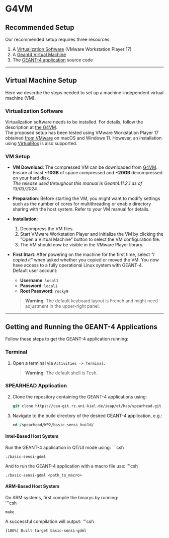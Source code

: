 # G4VM


## Recommended Setup

Our recommended setup requires three resources:

1. A [Virtualization Software](https://www.vmware.com/products/workstation-player/workstation-player-evaluation.html.html) (VMware Workstation Player 17)
2. A [Geant4 Virtual Machine](https://extra.lp2ib.in2p3.fr/G4/download/)
3. The [GEANT-4 application](https://cau-git.rz.uni-kiel.de/ieap/et/hap/spearhead) source code

---

## Virtual Machine Setup

Here we describe the steps needed to set up a machine-independent virtual machine (VM).

### Virtualization Software

Virtualization software needs to be installed. For details, follow the description at [the G4VM](https://extra.lp2ib.in2p3.fr/G4/tutorial-2/).  
The proposed setup has been tested using VMware Workstation Player 17 obtained [from VMware](https://www.vmware.com/products/desktop-hypervisor/workstation-and-fusion) on macOS and Windows 11. However, an installation using [VirtualBox](https://www.virtualbox.org/wiki/Downloads) is also supported.

### VM Setup

- **VM Download**: The compressed VM can be downloaded from [G4VM](https://extra.lp2ib.in2p3.fr/G4/download/). Ensure at least **~10GB** of space compressed and **~20GB** decompressed on your hard disk.  
  *The release used throughout this manual is Geant4.11.2.1 as of 13/03/2024.*

- **Preparation**: Before starting the VM, you might want to modify settings such as the number of cores for multithreading or enable directory sharing with the host system. Refer to your VM manual for details.

- **Installation**:  
  1. Decompress the VM files.
  2. Start VMware Workstation Player and initialize the VM by clicking the "Open a Virtual Machine" button to select the VM configuration file.
  3. The VM should now be visible in the VMware Player library.

- **First Start**: After powering on the machine for the first time, select *"I copied it"* when asked whether you copied or moved the VM. You now have access to a fully operational Linux system with GEANT-4.  
  Default user account:  
  - **Username**: `local1`  
  - **Password**: `local1`  
  - **Root Password**: `rocky9`  
  > **Warning**: The default keyboard layout is French and might need adjustment in the upper-right panel.

---

## Getting and Running the GEANT-4 Applications

Follow these steps to get the GEANT-4 application running:

### Terminal

1. Open a terminal via `Activities -> Terminal`.  
   > **Warning**: The default shell is Tcsh.

### SPEARHEAD Application

2. Clone the repository containing the GEANT-4 applications using:
   ```csh
   git clone https://cau-git.rz.uni-kiel.de/ieap/et/hap/spearhead.git

3. Navigate to the build directory of the desired GEANT-4 application, e.g.:
   ```csh
   cd /spearhead/WP2/basic_sensi_build/

#### Intel-Based Host System

Run the GEANT-4 application in QT/UI mode using:
    ```csh

    ./basic-sensi-gdml

And to run the GEANT-4 application with a macro file use:
    '''csh
    
    ./basic-sensi-gdml <path_to_macro>

#### ARM-Based Host System
On ARM systems, first compile the binarys by running:    
    '''csh

    make

A successful compilation will output:
    '''csh

    [100%] Built target basic-sensi-gdml
    


